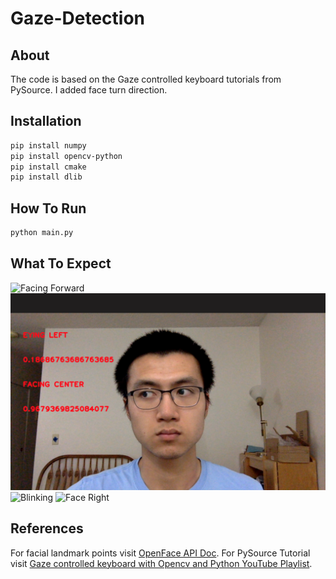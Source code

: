 # Gaze-Detection

## About
The code is based on the Gaze controlled keyboard tutorials from PySource. I added face turn direction.

## Installation
```bash
pip install numpy
pip install opencv-python
pip install cmake
pip install dlib
```

## How To Run
```bash
python main.py
```

## What To Expect
![Facing Forward](./img/eye_center_face_center.png)
![Left Glean](./img/eye_left_face_center.png)
![Blinking](./img/blinking.png)
![Face Right](./img/eye_right_face_right.png)

## References
For facial landmark points visit [OpenFace API Doc](https://openface-api.readthedocs.io/en/latest/openface.html).
For PySource Tutorial visit [Gaze controlled keyboard with Opencv and Python YouTube Playlist](https://www.youtube.com/playlist?list=PL6Yc5OUgcoTlvHb5OfFLUJ90ofBuoU5g8).
